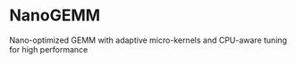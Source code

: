 # NanoGEMM
Nano-optimized GEMM with adaptive micro-kernels and CPU-aware tuning for high performance
